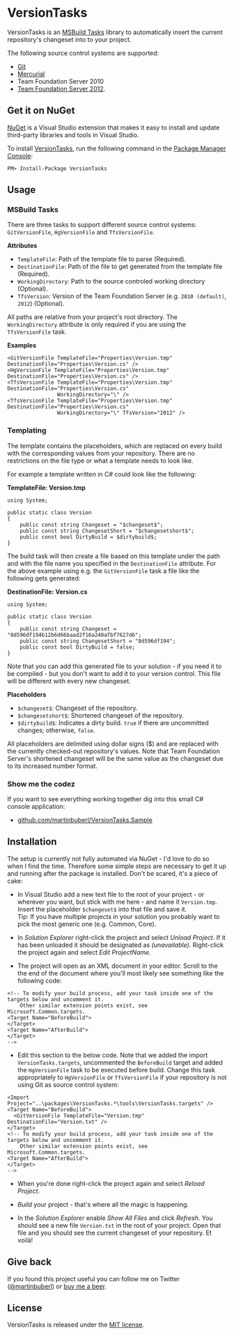 # VersionTasks

VersionTasks is an [MSBuild Tasks][msbuildtasks] library to automatically insert the current repository's changeset into to your project.

The following source control systems are supported:

- [Git][git]
- [Mercurial][mercurial]
- Team Foundation Server 2010
- [Team Foundation Server 2012][tfs].

## Get it on NuGet

[NuGet][nuget] is a Visual Studio extension that makes it easy to install and update third-party libraries 
and tools in Visual Studio.

To install [VersionTasks][package], run the following command in the [Package Manager Console][pmc]:

    PM> Install-Package VersionTasks

## Usage

### MSBuild Tasks

There are three tasks to support different source control systems: `GitVersionFile`, `HgVersionFile` and `TfsVersionFile`.

**Attributes**

- `TemplateFile`: Path of the template file to parse (Required).
- `DestinationFile`: Path of the file to get generated from the template file (Required).
- `WorkingDirectory`: Path to the source controled working directory (Optional).
- `TfsVersion`: Version of the Team Foundation Server (e.g. `2010 (default)`, `2012`) (Optional).

All paths are relative from your project's root directory. The `WorkingDirectory` attribute is only required if you are using the `TfsVersionFile` task.

**Examples**

<pre><code>&lt;GitVersionFile TemplateFile="Properties\Version.tmp" DestinationFile="Properties\Version.cs" /&gt;
&lt;HgVersionFile TemplateFile="Properties\Version.tmp" DestinationFile="Properties\Version.cs" /&gt;
&lt;TfsVersionFile TemplateFile="Properties\Version.tmp" DestinationFile="Properties\Version.cs"
                WorkingDirectory="\" /&gt;
&lt;TfsVersionFile TemplateFile="Properties\Version.tmp" DestinationFile="Properties\Version.cs"
                WorkingDirectory="\" TfsVersion="2012" /&gt;</code></pre>

### Templating 

The template contains the placeholders, which are replaced on every build with the corresponding values from your repository. There are no restrictions on the file type or what a template needs to look like.

For example a template written in C# could look like the following:

**TemplateFile: Version.tmp**

<pre><code>using System;

public static class Version
{
    public const string Changeset = "$changeset$";
    public const string ChangesetShort = "$changesetshort$";
    public const bool DirtyBuild = $dirtybuild$;
}</code></pre>

The build task will then create a file based on this template under the path and with the file name you specified in the `DestinationFile` attribute. For the above example using e.g. the `GitVersionFile` task  a file like the following gets generated:

**DestinationFile: Version.cs**

<pre><code>using System;

public static class Version
{
    public const string Changeset = "8d596df194b12b6d66baad2f16a240afbf7627d6";
    public const string ChangesetShort = "8d596df194";
    public const bool DirtyBuild = false;
}</code></pre>

Note that you can add this generated file to your solution - if you need it to be compiled - but you don't want to add it to your version control. This file will be different with every new changeset.

**Placeholders**

- `$changeset$`: Changeset of the repository.
- `$changesetshort$`: Shortened changeset of the repository.
- `$dirtybuild$`: Indicates a dirty build. `true` if there are uncommitted changes; otherwise, `false`.

All placeholders are delimited using dollar signs ($) and are replaced with the currently checked-out repository's values. Note that Team Foundation Server's shortened changeset will be the same value as the changeset due to its increased number format.

### Show me the codez

If you want to see everything working together dig into this small C# console application:

- [github.com/martinbuberl/VersionTasks.Sample][sample]

## Installation

The setup is currently not fully automated via NuGet - I'd love to do so when I find the time. Therefore some simple steps are necessary to get it up and running after the package is installed. Don't be scared, it's a piece of cake:

- In Visual Studio add a new text file to the root of your project - or wherever you want, but stick with me here - and name it `Version.tmp`. Insert the placeholder `$changeset$` into that file and save it.<br/>
Tip: If you have multiple projects in your solution you probably want to pick the most generic one (e.g. Common, Core).

- In *Solution Explorer* right-click the project and select *Unload Project*. If it has been unloaded it should be designated as *(unavailable)*. Right-click the project again and select *Edit ProjectName*.

- The project will open as an XML document in your editor. Scroll to the the end of the document where you'll most likely see something like the following code:

<pre><code>&lt;!-- To modify your build process, add your task inside one of the targets below and uncomment it. 
    Other similar extension points exist, see Microsoft.Common.targets.
&lt;Target Name="BeforeBuild"&gt;
&lt;/Target&gt;
&lt;Target Name="AfterBuild"&gt;
&lt;/Target&gt;
--&gt;</code></pre>

- Edit this section to the below code. Note that we added the import `VersionTasks.targets`, uncommented the `BeforeBuild` target and added the `HgVersionFile` task to be executed before build. Change this task appropriately  to `HgVersionFile` or `TfsVersionFile` if your repository is not using Git as source control system:

<pre><code>&lt;Import Project="..\packages\VersionTasks.*\tools\VersionTasks.targets" /&gt;
&lt;Target Name="BeforeBuild"&gt;
  &lt;GitVersionFile TemplateFile="Version.tmp" DestinationFile="Version.txt" /&gt;
&lt;/Target&gt;
&lt;!-- To modify your build process, add your task inside one of the targets below and uncomment it. 
    Other similar extension points exist, see Microsoft.Common.targets.
&lt;Target Name="AfterBuild"&gt;
&lt;/Target&gt;
--&gt;</code></pre>

- When you're done right-click the project again and select *Reload Project*.

- *Build* your project - that's where all the magic is happening.

- In the *Solution Explorer* enable *Show All Files* and click *Refresh*. You should see a new file `Version.txt` in the root of your project. Open that file and you should see the current changeset of your repository. Et voilà!

## Give back

If you found this project useful you can follow me on Twitter ([@martinbuberl][twitter]) or [buy me a beer][donate].

## License
VersionTasks is released under the [MIT license][mit].



[msbuildtasks]: http://msdn.microsoft.com/en-us/library/ms171466.aspx
[git]:          http://git-scm.com/
[mercurial]:    http://mercurial.selenic.com/
[tfs]:          http://www.microsoft.com/visualstudio/eng/products/visual-studio-team-foundation-server-2012
[nuget]:        http://nuget.org
[package]:      http://nuget.org/packages/VersionTasks
[pmc]:          http://docs.nuget.org/docs/start-here/using-the-package-manager-console
[sample]:       https://github.com/martinbuberl/VersionTasks.Sample
[twitter]:      https://twitter.com/martinbuberl
[donate]:       https://www.paypal.com/cgi-bin/webscr?cmd=_s-xclick&hosted_button_id=2AGHGEL2X4VSQ
[mit]:          https://github.com/martinbuberl/NUnitHelpers/blob/master/LICENSE